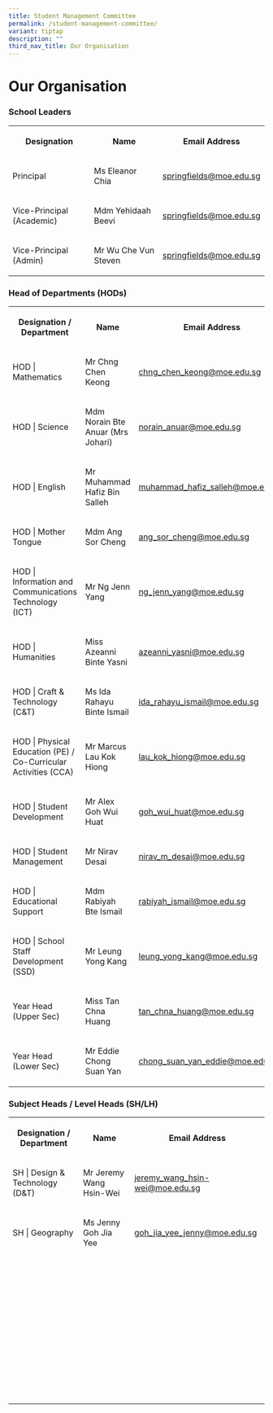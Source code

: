 ```yaml
---
title: Student Management Committee
permalink: /student-management-committee/
variant: tiptap
description: ""
third_nav_title: Our Organisation
---
```

<h1><strong>Our Organisation</strong></h1>
<h3>School Leaders</h3>
<table style="minWidth: 75px">
<colgroup>
<col>
<col>
<col>
</colgroup>
<tbody>
<tr>
<th rowspan="1" colspan="1">
<p><strong>Designation</strong>
</p>
</th>
<th rowspan="1" colspan="1">
<p><strong>Name </strong>
</p>
</th>
<th rowspan="1" colspan="1">
<p>Email Address</p>
</th>
</tr>
<tr>
<td rowspan="1" colspan="1">
<p>Principal</p>
</td>
<td rowspan="1" colspan="1">
<p>Ms Eleanor Chia</p>
</td>
<td rowspan="1" colspan="1">
<p><a href="mailto:springfields@moe.edu.sg" rel="noopener noreferrer nofollow" target="_blank">springfields@moe.edu.sg</a>
</p>
</td>
</tr>
<tr>
<td rowspan="1" colspan="1">
<p>Vice-Principal (Academic)</p>
</td>
<td rowspan="1" colspan="1">
<p>Mdm Yehidaah Beevi</p>
</td>
<td rowspan="1" colspan="1">
<p><a href="mailto:springfields@moe.edu.sg" rel="noopener noreferrer nofollow" target="_blank">springfields@moe.edu.sg</a>
</p>
</td>
</tr>
<tr>
<td rowspan="1" colspan="1">
<p>Vice-Principal (Admin)</p>
</td>
<td rowspan="1" colspan="1">
<p>Mr Wu Che Vun Steven</p>
</td>
<td rowspan="1" colspan="1">
<p><a href="mailto:springfields@moe.edu.sg" rel="noopener noreferrer nofollow" target="_blank">springfields@moe.edu.sg</a>
</p>
</td>
</tr>
</tbody>
</table>
<h3>Head of Departments (HODs)</h3>
<table style="minWidth: 75px">
<colgroup>
<col>
<col>
<col>
</colgroup>
<tbody>
<tr>
<th rowspan="1" colspan="1">
<p>Designation / Department</p>
</th>
<th rowspan="1" colspan="1">
<p>Name</p>
</th>
<th rowspan="1" colspan="1">
<p>Email Address</p>
</th>
</tr>
<tr>
<td rowspan="1" colspan="1">
<p>HOD | Mathematics</p>
</td>
<td rowspan="1" colspan="1">
<p>Mr Chng Chen Keong</p>
</td>
<td rowspan="1" colspan="1">
<p><a href="mailto:chng_chen_keong@moe.edu.sg" rel="noopener noreferrer nofollow" target="_blank">chng_chen_keong@moe.edu.sg</a>
</p>
</td>
</tr>
<tr>
<td rowspan="1" colspan="1">
<p>HOD | Science</p>
</td>
<td rowspan="1" colspan="1">
<p>Mdm Norain Bte Anuar (Mrs Johari)</p>
</td>
<td rowspan="1" colspan="1">
<p><a href="mailto:norain_anuar@moe.edu.sg" rel="noopener noreferrer nofollow" target="_blank">norain_anuar@moe.edu.sg</a>
</p>
</td>
</tr>
<tr>
<td rowspan="1" colspan="1">
<p>HOD | English</p>
</td>
<td rowspan="1" colspan="1">
<p>Mr Muhammad Hafiz Bin Salleh</p>
</td>
<td rowspan="1" colspan="1">
<p><a href="mailto:muhammad_hafiz_salleh@moe.edu.sg" rel="noopener noreferrer nofollow" target="_blank">muhammad_hafiz_salleh@moe.edu.sg</a>
</p>
</td>
</tr>
<tr>
<td rowspan="1" colspan="1">
<p>HOD | Mother Tongue</p>
</td>
<td rowspan="1" colspan="1">
<p>Mdm Ang Sor Cheng</p>
</td>
<td rowspan="1" colspan="1">
<p><a href="mailto:ang_sor_cheng@moe.edu.sg" rel="noopener noreferrer nofollow" target="_blank">ang_sor_cheng@moe.edu.sg</a>
</p>
</td>
</tr>
<tr>
<td rowspan="1" colspan="1">
<p>HOD | Information and Communications Technology (ICT)</p>
</td>
<td rowspan="1" colspan="1">
<p>Mr Ng Jenn Yang</p>
</td>
<td rowspan="1" colspan="1">
<p><a href="mailto:ng_jenn_yang@moe.edu.sg" rel="noopener noreferrer nofollow" target="_blank">ng_jenn_yang@moe.edu.sg</a>
</p>
</td>
</tr>
<tr>
<td rowspan="1" colspan="1">
<p>HOD | Humanities</p>
</td>
<td rowspan="1" colspan="1">
<p>Miss Azeanni Binte Yasni</p>
</td>
<td rowspan="1" colspan="1">
<p><a href="mailto:azeanni_yasni@moe.edu.sg" rel="noopener noreferrer nofollow" target="_blank">azeanni_yasni@moe.edu.sg</a>
</p>
</td>
</tr>
<tr>
<td rowspan="1" colspan="1">
<p>HOD | Craft &amp; Technology (C&amp;T)</p>
</td>
<td rowspan="1" colspan="1">
<p>Ms Ida Rahayu Binte Ismail</p>
</td>
<td rowspan="1" colspan="1">
<p><a href="mailto:ida_rahayu_ismail@moe.edu.sg" rel="noopener noreferrer nofollow" target="_blank">ida_rahayu_ismail@moe.edu.sg</a>
</p>
</td>
</tr>
<tr>
<td rowspan="1" colspan="1">
<p>HOD | Physical Education (PE) / Co-Curricular Activities (CCA)</p>
</td>
<td rowspan="1" colspan="1">
<p>Mr Marcus Lau Kok Hiong</p>
</td>
<td rowspan="1" colspan="1">
<p><a href="mailto:lau_kok_hiong@moe.edu.sg" rel="noopener noreferrer nofollow" target="_blank">lau_kok_hiong@moe.edu.sg</a>
</p>
</td>
</tr>
<tr>
<td rowspan="1" colspan="1">
<p>HOD | Student Development</p>
</td>
<td rowspan="1" colspan="1">
<p>Mr Alex Goh Wui Huat</p>
</td>
<td rowspan="1" colspan="1">
<p><a href="mailto:goh_wui_huat@moe.edu.sg" rel="noopener noreferrer nofollow" target="_blank">goh_wui_huat@moe.edu.sg</a>
</p>
</td>
</tr>
<tr>
<td rowspan="1" colspan="1">
<p>HOD | Student Management</p>
</td>
<td rowspan="1" colspan="1">
<p>Mr Nirav Desai</p>
</td>
<td rowspan="1" colspan="1">
<p><a href="mailto:nirav_m_desai@moe.edu.sg" rel="noopener noreferrer nofollow" target="_blank">nirav_m_desai@moe.edu.sg</a>
</p>
</td>
</tr>
<tr>
<td rowspan="1" colspan="1">
<p>HOD | Educational Support</p>
</td>
<td rowspan="1" colspan="1">
<p>Mdm Rabiyah Bte Ismail</p>
</td>
<td rowspan="1" colspan="1">
<p><a href="mailto:rabiyah_ismail@moe.edu.sg" rel="noopener noreferrer nofollow" target="_blank">rabiyah_ismail@moe.edu.sg</a>
</p>
</td>
</tr>
<tr>
<td rowspan="1" colspan="1">
<p>HOD | School Staff Development (SSD)</p>
</td>
<td rowspan="1" colspan="1">
<p>Mr Leung Yong Kang</p>
</td>
<td rowspan="1" colspan="1">
<p><a href="mailto:leung_yong_kang@moe.edu.sg" rel="noopener noreferrer nofollow" target="_blank">leung_yong_kang@moe.edu.sg</a>
</p>
</td>
</tr>
<tr>
<td rowspan="1" colspan="1">
<p>Year Head (Upper Sec)</p>
</td>
<td rowspan="1" colspan="1">
<p>Miss Tan Chna Huang</p>
</td>
<td rowspan="1" colspan="1">
<p><a href="mailto:tan_chna_huang@moe.edu.sg" rel="noopener noreferrer nofollow" target="_blank">tan_chna_huang@moe.edu.sg</a>
</p>
</td>
</tr>
<tr>
<td rowspan="1" colspan="1">
<p>Year Head (Lower Sec)</p>
</td>
<td rowspan="1" colspan="1">
<p>Mr Eddie Chong Suan Yan</p>
</td>
<td rowspan="1" colspan="1">
<p><a href="mailto:chong_suan_yan_eddie@moe.edu.sg" rel="noopener noreferrer nofollow" target="_blank">chong_suan_yan_eddie@moe.edu.sg</a>
</p>
</td>
</tr>
</tbody>
</table>
<p></p>
<h3>Subject Heads / Level Heads (SH/LH)</h3>
<table style="minWidth: 75px">
<colgroup>
<col>
<col>
<col>
</colgroup>
<tbody>
<tr>
<th rowspan="1" colspan="1">
<p>Designation / Department</p>
</th>
<th rowspan="1" colspan="1">
<p>Name</p>
</th>
<th rowspan="1" colspan="1">
<p>Email Address</p>
</th>
</tr>
<tr>
<td rowspan="1" colspan="1">
<p>SH | Design &amp; Technology (D&amp;T)</p>
</td>
<td rowspan="1" colspan="1">
<p>Mr Jeremy Wang Hsin-Wei</p>
</td>
<td rowspan="1" colspan="1">
<p><a href="mailto:jeremy_wang_hsin-wei@moe.edu.sg" rel="noopener noreferrer nofollow" target="_blank">jeremy_wang_hsin-wei@moe.edu.sg</a>
</p>
</td>
</tr>
<tr>
<td rowspan="1" colspan="1">
<p>SH | Geography</p>
</td>
<td rowspan="1" colspan="1">
<p>Ms Jenny Goh Jia Yee</p>
</td>
<td rowspan="1" colspan="1">
<p><a href="mailto:goh_jia_yee_jenny@moe.edu.sg" rel="noopener noreferrer nofollow" target="_blank">goh_jia_yee_jenny@moe.edu.sg</a>
</p>
</td>
</tr>
<tr>
<td rowspan="1" colspan="1">
<p></p>
</td>
<td rowspan="1" colspan="1">
<p></p>
</td>
<td rowspan="1" colspan="1">
<p></p>
</td>
</tr>
<tr>
<td rowspan="1" colspan="1">
<p></p>
</td>
<td rowspan="1" colspan="1">
<p></p>
</td>
<td rowspan="1" colspan="1">
<p></p>
</td>
</tr>
<tr>
<td rowspan="1" colspan="1">
<p></p>
</td>
<td rowspan="1" colspan="1">
<p></p>
</td>
<td rowspan="1" colspan="1">
<p></p>
</td>
</tr>
<tr>
<td rowspan="1" colspan="1">
<p></p>
</td>
<td rowspan="1" colspan="1">
<p></p>
</td>
<td rowspan="1" colspan="1">
<p></p>
</td>
</tr>
<tr>
<td rowspan="1" colspan="1">
<p></p>
</td>
<td rowspan="1" colspan="1">
<p></p>
</td>
<td rowspan="1" colspan="1">
<p></p>
</td>
</tr>
<tr>
<td rowspan="1" colspan="1">
<p></p>
</td>
<td rowspan="1" colspan="1">
<p></p>
</td>
<td rowspan="1" colspan="1">
<p></p>
</td>
</tr>
<tr>
<td rowspan="1" colspan="1">
<p></p>
</td>
<td rowspan="1" colspan="1">
<p></p>
</td>
<td rowspan="1" colspan="1">
<p></p>
</td>
</tr>
<tr>
<td rowspan="1" colspan="1">
<p></p>
</td>
<td rowspan="1" colspan="1">
<p></p>
</td>
<td rowspan="1" colspan="1">
<p></p>
</td>
</tr>
<tr>
<td rowspan="1" colspan="1">
<p></p>
</td>
<td rowspan="1" colspan="1">
<p></p>
</td>
<td rowspan="1" colspan="1">
<p></p>
</td>
</tr>
<tr>
<td rowspan="1" colspan="1">
<p></p>
</td>
<td rowspan="1" colspan="1">
<p></p>
</td>
<td rowspan="1" colspan="1">
<p></p>
</td>
</tr>
<tr>
<td rowspan="1" colspan="1">
<p></p>
</td>
<td rowspan="1" colspan="1">
<p></p>
</td>
<td rowspan="1" colspan="1">
<p></p>
</td>
</tr>
<tr>
<td rowspan="1" colspan="1">
<p></p>
</td>
<td rowspan="1" colspan="1">
<p></p>
</td>
<td rowspan="1" colspan="1">
<p></p>
</td>
</tr>
<tr>
<td rowspan="1" colspan="1">
<p></p>
</td>
<td rowspan="1" colspan="1">
<p></p>
</td>
<td rowspan="1" colspan="1">
<p></p>
</td>
</tr>
</tbody>
</table>
<p></p>